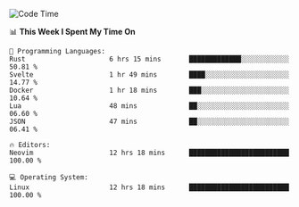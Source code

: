 <!-- [![Top Langs](https://github-readme-stats.vercel.app/api/top-langs/?username=gagahsyuja&theme=dracula&hide_border=true&border_radius=7)](https://github.com/anuraghazra/github-readme-stats) -->

<!--START_SECTION:waka-->
![Code Time](http://img.shields.io/badge/Code%20Time-949%20hrs%2055%20mins-blue)

📊 **This Week I Spent My Time On** 

```text
💬 Programming Languages: 
Rust                     6 hrs 15 mins       █████████████░░░░░░░░░░░░   50.81 % 
Svelte                   1 hr 49 mins        ████░░░░░░░░░░░░░░░░░░░░░   14.77 % 
Docker                   1 hr 18 mins        ███░░░░░░░░░░░░░░░░░░░░░░   10.64 % 
Lua                      48 mins             ██░░░░░░░░░░░░░░░░░░░░░░░   06.60 % 
JSON                     47 mins             ██░░░░░░░░░░░░░░░░░░░░░░░   06.41 % 

🔥 Editors: 
Neovim                   12 hrs 18 mins      █████████████████████████   100.00 % 

💻 Operating System: 
Linux                    12 hrs 18 mins      █████████████████████████   100.00 % 
```


<!--END_SECTION:waka-->
